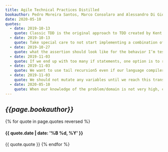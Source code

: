 ```yaml
---
title: Agile Technical Practices Distilled
bookauthor: Pedro Moreira Santos, Marco Consolaro and Alessandro Di Gioia
date: 2020-05-10
quotes:
  - date: 2019-10-13
    quote: Classic TDD is the original approach to TDD created by Kent Beck. It is also known as the Detroit/Chicago school of TDD. This
  - date: 2019-10-13
    quote: Take special care to not start implementing a combination of distinct behaviors before they are tested independently.
  - date: 2019-10-27
    quote: what the assertion should look like for the behavior I’m testing.
  - date: 2019-11-03
    quote: If we end up with too many if statements, one option is to refactor them into a lookup table.
  - date: 2019-11-03
    quote: We want to use tail recursion5 even if our language compiler does not optimize for it. Grossly oversimplifying, the recursive function call should be the last thing we execute in an expression.
  - date: 2019-11-03
    quote: We should not mutate any variables until we reach this transformation. This is why previous transformations favored recursion over loops. Traditional loops in imperative languages tend to rely on variable mutation.
  - date: 2020-05-10
    quote: When our knowledge of the problem/domain is not very high, classic TDD is a great way to discover/explore solutions. If you are a beginner, classic TDD is a lot more accessible since you don’t have to take design decisions without feedback. Outside-In TDD requires a deeper knowledge of design since we don’t get the feedback loop of the “mess,” but it can be a lot more efficient and focused on the business. In the end, “context is king,” and we should use the most appropriate technique required by the context.
---
```

## *{{page.bookauthor}}*

{% for quote in page.quotes reversed %}
#### {{ quote.date | date: '%B %d, %Y' }}
{{ quote.quote }}
{% endfor %}
